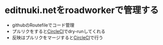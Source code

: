 # editnuki.netをroadworkerで管理する

* githubのRoutefileでコード管理
* プルリクをすると[CircleCI](https://circleci.com/ "CircleCI")でdry-runしてくれる
* 反映はプルリクをマージすると[CircleCI](https://circleci.com/ "CircleCI")で行う

